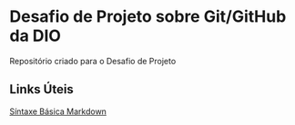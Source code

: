 # Desafio de Projeto sobre Git/GitHub da DIO
Repositório criado para o Desafio de Projeto

## Links Úteis
[Síntaxe Básica Markdown](https://www.markdownguide.org/basic-syntax/)
